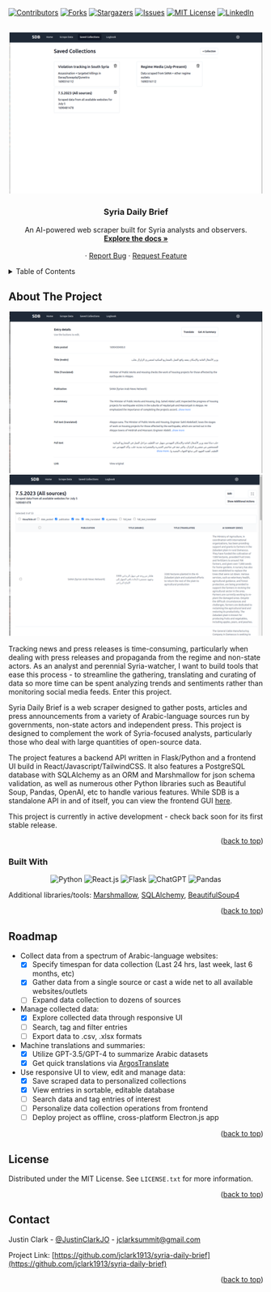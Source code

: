 <!-- Improved compatibility of back to top link: See: https://github.com/othneildrew/Best-README-Template/pull/73 -->
<a name="readme-top"></a>
<!--
*** Thanks for checking out the Best-README-Template. If you have a suggestion
*** that would make this better, please fork the repo and create a pull request
*** or simply open an issue with the tag "enhancement".
*** Don't forget to give the project a star!
*** Thanks again! Now go create something AMAZING! :D
-->



<!-- PROJECT SHIELDS -->
<!--
*** I'm using markdown "reference style" links for readability.
*** Reference links are enclosed in brackets [ ] instead of parentheses ( ).
*** See the bottom of this document for the declaration of the reference variables
*** for contributors-url, forks-url, etc. This is an optional, concise syntax you may use.
*** https://www.markdownguide.org/basic-syntax/#reference-style-links
-->
[![Contributors][contributors-shield]][contributors-url]
[![Forks][forks-shield]][forks-url]
[![Stargazers][stars-shield]][stars-url]
[![Issues][issues-shield]][issues-url]
[![MIT License][license-shield]][license-url]
[![LinkedIn][linkedin-shield]][linkedin-url]



<!-- PROJECT LOGO -->
<br />
<div align="center">
  <a href="https://github.com/jclark1913/syria-daily-brief">
    <img src="docs/images/saved_collections.png" width="500">
  </a>

<h3 align="center">Syria Daily Brief</h3>

  <p align="center">
    An AI-powered web scraper built for Syria analysts and observers.
    <br />
    <a href="https://github.com/jclark1913/syria-daily-brief"><strong>Explore the docs »</strong></a>
    <br />
    <br />
    <!-- <a href="https://github.com/jclark1913/syria-daily-brief">View Demo</a> -->
    ·
    <a href="https://github.com/jclark1913/syria-daily-brief/issues">Report Bug</a>
    ·
    <a href="https://github.com/jclark1913/syria-daily-brief/issues">Request Feature</a>
  </p>
</div>



<!-- TABLE OF CONTENTS -->
<details>
  <summary>Table of Contents</summary>
  <ol>
    <li>
      <a href="#about-the-project">About The Project</a>
      <ul>
        <li><a href="#built-with">Built With</a></li>
      </ul>
    </li>
    <li>
      <a href="#getting-started">Getting Started</a>
      <ul>
        <li><a href="#prerequisites">Prerequisites</a></li>
        <li><a href="#installation">Installation</a></li>
      </ul>
    </li>
    <li><a href="#usage">Usage</a></li>
    <li><a href="#roadmap">Roadmap</a></li>
    <li><a href="#contributing">Contributing</a></li>
    <li><a href="#license">License</a></li>
    <li><a href="#contact">Contact</a></li>
    <li><a href="#acknowledgments">Acknowledgments</a></li>
  </ol>
</details>



<!-- ABOUT THE PROJECT -->
## About The Project

<div align="center">
<img src="docs/images/entry_detail.png" width="500">
<img src="docs/images/entries_list.png" width="500">
</div>

Tracking news and press releases is time-consuming, particularly when dealing with press releases and propaganda from the regime and non-state actors. As an analyst and perennial Syria-watcher, I want to build tools that ease this process - to streamline the gathering, translating and curating of data so more time can be spent analyzing trends and sentiments rather than monitoring social media feeds. Enter this project.

Syria Daily Brief is a web scraper designed to gather posts, articles and press announcements from a variety of Arabic-language sources run by governments, non-state actors and independent press. This project is designed to complement the work of Syria-focused analysts, particularly those who deal with large quantities of open-source data.

The project features a backend API written in Flask/Python and a frontend UI build in React/Javascript/TailwindCSS. It also features a PostgreSQL database with SQLAlchemy as an ORM and Marshmallow for json schema validation, as well as numerous other Python libraries such as Beautiful Soup, Pandas, OpenAI, etc to handle various features. While SDB is a standalone API in and of itself, you can view the frontend GUI [here](https://github.com/jclark1913/sdb-frontend).

This project is currently in active development - check back soon for its first stable release.

<p align="right">(<a href="#readme-top">back to top</a>)</p>



### Built With

<div align="center">

![Python][Python]
![React.js][React.js]
![Flask][Flask]
![ChatGPT][ChatGPT]
![Pandas][Pandas]

</div>

Additional libraries/tools: [Marshmallow](https://github.com/marshmallow-code/marshmallow), [SQLAlchemy](https://www.sqlalchemy.org/), [BeautifulSoup4](https://pypi.org/project/beautifulsoup4/)

<p align="right">(<a href="#readme-top">back to top</a>)</p>



<!-- GETTING STARTED -->
<!-- ## Getting Started

This is an example of how you may give instructions on setting up your project locally.
To get a local copy up and running follow these simple example steps.

### Prerequisites

This is an example of how to list things you need to use the software and how to install them.
* npm
  ```sh
  npm install npm@latest -g
  ```

### Installation

1. Get a free API Key at [https://example.com](https://example.com)
2. Clone the repo
   ```sh
   git clone https://github.com/jclark1913/syria-daily-brief.git
   ```
3. Install NPM packages
   ```sh
   npm install
   ```
4. Enter your API in `config.js`
   ```js
   const API_KEY = 'ENTER YOUR API';
   ```

<p align="right">(<a href="#readme-top">back to top</a>)</p> -->



<!-- USAGE EXAMPLES -->
<!-- ## Usage

Use this space to show useful examples of how a project can be used. Additional screenshots, code examples and demos work well in this space. You may also link to more resources.

_For more examples, please refer to the [Documentation](https://example.com)_

<p align="right">(<a href="#readme-top">back to top</a>)</p> -->



<!-- ROADMAP -->
## Roadmap

- Collect data from a spectrum of Arabic-language websites:
  - [x] Specify timespan for data collection (Last 24 hrs, last week, last 6 months, etc)
  - [x] Gather data from a single source or cast a wide net to all available websites/outlets
  - [ ] Expand data collection to dozens of sources

- Manage collected data:
  - [x] Explore collected data through responsive UI
  - [ ] Search, tag and filter entries
  - [ ] Export data to .csv, .xlsx formats

- Machine translations and summaries:
  - [x] Utilize GPT-3.5/GPT-4 to summarize Arabic datasets
  - [x] Get quick translations via [ArgosTranslate](https://github.com/argosopentech/argos-translate)

- Use responsive UI to view, edit and manage data:
  - [x] Save scraped data to personalized collections
  - [x] View entries in sortable, editable database
  - [ ] Search data and tag entries of interest
  - [ ] Personalize data collection operations from frontend
  - [ ] Deploy project as offline, cross-platform Electron.js app

<!-- See the [open issues](https://github.com/jclark1913/syria-daily-brief/issues) for a full list of proposed features (and known issues). -->

<p align="right">(<a href="#readme-top">back to top</a>)</p>



<!-- CONTRIBUTING -->
<!-- ## Contributing

Contributions are what make the open source community such an amazing place to learn, inspire, and create. Any contributions you make are **greatly appreciated**.

If you have a suggestion that would make this better, please fork the repo and create a pull request. You can also simply open an issue with the tag "enhancement".
Don't forget to give the project a star! Thanks again!

1. Fork the Project
2. Create your Feature Branch (`git checkout -b feature/AmazingFeature`)
3. Commit your Changes (`git commit -m 'Add some AmazingFeature'`)
4. Push to the Branch (`git push origin feature/AmazingFeature`)
5. Open a Pull Request

<p align="right">(<a href="#readme-top">back to top</a>)</p> -->



<!-- LICENSE -->
## License

Distributed under the MIT License. See `LICENSE.txt` for more information.

<p align="right">(<a href="#readme-top">back to top</a>)</p>



<!-- CONTACT -->
## Contact

Justin Clark - [@JustinClarkJO](https://twitter.com/JustinClarkJO) - jclarksummit@gmail.com

Project Link: [https://github.com/jclark1913/syria-daily-brief](https://github.com/jclark1913/syria-daily-brief)

<p align="right">(<a href="#readme-top">back to top</a>)</p>



<!-- ACKNOWLEDGMENTS -->
<!-- ## Acknowledgments

* []()
* []()
* []()

<p align="right">(<a href="#readme-top">back to top</a>)</p> -->



<!-- MARKDOWN LINKS & IMAGES -->
<!-- https://www.markdownguide.org/basic-syntax/#reference-style-links -->
[contributors-shield]: https://img.shields.io/github/contributors/jclark1913/syria-daily-brief.svg?style=for-the-badge
[contributors-url]: https://github.com/jclark1913/syria-daily-brief/graphs/contributors
[forks-shield]: https://img.shields.io/github/forks/jclark1913/syria-daily-brief.svg?style=for-the-badge
[forks-url]: https://github.com/jclark1913/syria-daily-brief/network/members
[stars-shield]: https://img.shields.io/github/stars/jclark1913/syria-daily-brief.svg?style=for-the-badge
[stars-url]: https://github.com/jclark1913/syria-daily-brief/stargazers
[issues-shield]: https://img.shields.io/github/issues/jclark1913/syria-daily-brief.svg?style=for-the-badge
[issues-url]: https://github.com/jclark1913/syria-daily-brief/issues
[license-shield]: https://img.shields.io/github/license/jclark1913/syria-daily-brief.svg?style=for-the-badge
[license-url]: https://github.com/jclark1913/syria-daily-brief/blob/master/LICENSE.txt
[linkedin-shield]: https://img.shields.io/badge/-LinkedIn-black.svg?style=for-the-badge&logo=linkedin&colorB=555
[linkedin-url]: https://linkedin.com/in/justin-w-clark
[product-screenshot]: docs/images/saved_collections.png
[product-screenshot2]: docs/images/entries_list.png
[product-screenshot3]: docs/images/entry_detail.png
[React]: https://img.shields.io/badge/React-61DAFB?logo=react&logoColor=white
[React.js]: https://img.shields.io/badge/React-20232A?style=for-the-badge&logo=react&logoColor=61DAFB
[React-url]: https://reactjs.org/
[Bootstrap.com]: https://img.shields.io/badge/Bootstrap-563D7C?style=for-the-badge&logo=bootstrap&logoColor=white
[Bootstrap-url]: https://getbootstrap.com
[PostgreSQL]: https://img.shields.io/badge/PostgreSQL-4169E1?logo=postgresql&logoColor=white
[ElephantSQL]: https://img.shields.io/badge/ElephantSQL-2D9CDB?logo=elephantsql&logoColor=white
[Render]: https://img.shields.io/badge/Render-000000?logo=render&logoColor=white
[Express]: https://img.shields.io/badge/Express-000000?logo=express&logoColor=white
[Node.js]: https://img.shields.io/badge/Node.js-339933?logo=node.js&logoColor=white
[React Router]: https://img.shields.io/badge/React_Router-CA4245?logo=react-router&logoColor=white
[Vercel]: https://img.shields.io/badge/vercel-%23000000.svg?&logo=vercel&logoColor=white
[TypeScript]: https://img.shields.io/badge/typescript-%23007ACC.svg?&logo=typescript&logoColor=white
[Prisma]: https://img.shields.io/badge/Prisma-3982CE?&logo=Prisma&logoColor=white
[ChatGPT]: https://img.shields.io/badge/chatGPT-74aa9c?style=for-the-badge&logo=openai&logoColor=white
[Python]: https://img.shields.io/badge/Python-3776AB?style=for-the-badge&logo=python&logoColor=white
[Flask]: https://img.shields.io/badge/flask-%23000.svg?style=for-the-badge&logo=flask&logoColor=white
[Pandas]: https://img.shields.io/badge/pandas-%23150458.svg?style=for-the-badge&logo=pandas&logoColor=white
[SQLAlchemy]: https://img.shields.io/badge/SQLAlchemy-8A2BE2
